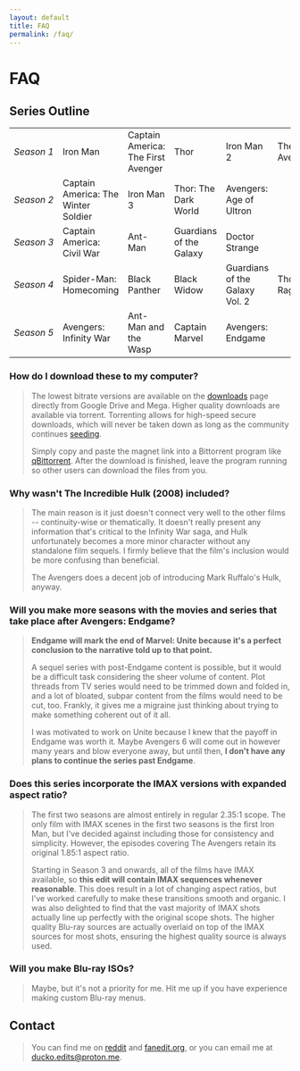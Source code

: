 ```yaml
---
layout: default
title: FAQ
permalink: /faq/
---
```


# FAQ

## Series Outline

<table>
  <tr>
    <td style="white-space:nowrap;"><i>Season 1</i></td>
    <td>Iron Man</td>
    <td>Captain America: The First Avenger</td>
    <td>Thor</td>
    <td>Iron Man 2</td>
    <td>The Avengers</td>
  </tr>
  <tr>
    <td style="white-space:nowrap;"><i>Season 2</i></td>
    <td>Captain America: The Winter Soldier</td>
    <td>Iron Man 3</td>
    <td>Thor: The Dark World</td>
    <td>Avengers: Age of Ultron</td>
    <td></td>
  </tr>
  <tr>
    <td style="white-space:nowrap;"><i>Season 3</i></td>
    <td>Captain America: Civil War</td>
    <td>Ant-Man</td>
    <td>Guardians of the Galaxy</td>
    <td>Doctor Strange</td>
    <td></td>
  </tr>
  <tr>
    <td style="white-space:nowrap;"><i>Season 4</i></td>
    <td>Spider-Man: Homecoming</td>
    <td>Black Panther</td>
    <td>Black Widow</td>
    <td>Guardians of the Galaxy Vol. 2</td>
    <td>Thor: Ragnarok</td>
  </tr>
  <tr>
    <td style="white-space:nowrap;"><i>Season 5</i></td>
    <td>Avengers: Infinity War</td>
    <td>Ant-Man and the Wasp</td>
    <td>Captain Marvel</td>
    <td>Avengers: Endgame</td>
    <td></td>
  </tr>
</table>

### How do I download these to my computer?

> The lowest bitrate versions are available on the [downloads](/marvel-unite/downloads/) page directly from Google Drive and Mega. Higher quality downloads are available via torrent. Torrenting allows for high-speed secure downloads, which will never be taken down as long as the community continues [seeding](https://help.bittorrent.com/en/support/solutions/articles/29000023347-what-is-seeding-).
>
> Simply copy and paste the magnet link into a Bittorrent program like [qBittorrent](https://www.qbittorrent.org/). After the download is finished, leave the program running so other users can download the files from you.

### Why wasn't The Incredible Hulk (2008) included?

> The main reason is it just doesn't connect very well to the other films -- continuity-wise or thematically. It doesn't really present any information that's critical to the Infinity War saga, and Hulk unfortunately becomes a more minor character without any standalone film sequels. I firmly believe that the film's inclusion would be more confusing than beneficial.
>
> The Avengers does a decent job of introducing Mark Ruffalo's Hulk, anyway.

### Will you make more seasons with the movies and series that take place after Avengers: Endgame?

> **Endgame will mark the end of Marvel: Unite because it's a perfect conclusion to the narrative told up to that point.**
> 
> A sequel series with post-Endgame content is possible, but it would be a difficult task considering the sheer volume of content. Plot threads from TV series would need to be trimmed down and folded in, and a lot of bloated, subpar content from the films would need to be cut, too. Frankly, it gives me a migraine just thinking about trying to make something coherent out of it all.
> 
> I was motivated to work on Unite because I knew that the payoff in Endgame was worth it. Maybe Avengers 6 will come out in however many years and blow everyone away, but until then, **I don't have any plans to continue the series past Endgame**.

### Does this series incorporate the IMAX versions with expanded aspect ratio?

> The first two seasons are almost entirely in regular 2.35:1 scope. The only film with IMAX scenes in the first two seasons is the first Iron Man, but I've decided against including those for consistency and simplicity. However, the episodes covering The Avengers retain its original 1.85:1 aspect ratio.
>
> Starting in Season 3 and onwards, all of the films have IMAX available, so **this edit will contain IMAX sequences whenever reasonable**. This does result in a lot of changing aspect ratios, but I've worked carefully to make these transitions smooth and organic. I was also delighted to find that the vast majority of IMAX shots actually line up perfectly with the original scope shots. The higher quality Blu-ray sources are actually overlaid on top of the IMAX sources for most shots, ensuring the highest quality source is always used.

### Will you make Blu-ray ISOs?

> Maybe, but it's not a priority for me. Hit me up if you have experience making custom Blu-ray menus.

## Contact

> You can find me on [reddit](https://www.reddit.com/user/-ducko/) and [fanedit.org](https://forums.fanedit.org/members/ducko.55122/), or you can email me at [ducko.edits@proton.me](mailto:ducko.edits@proton.me).
